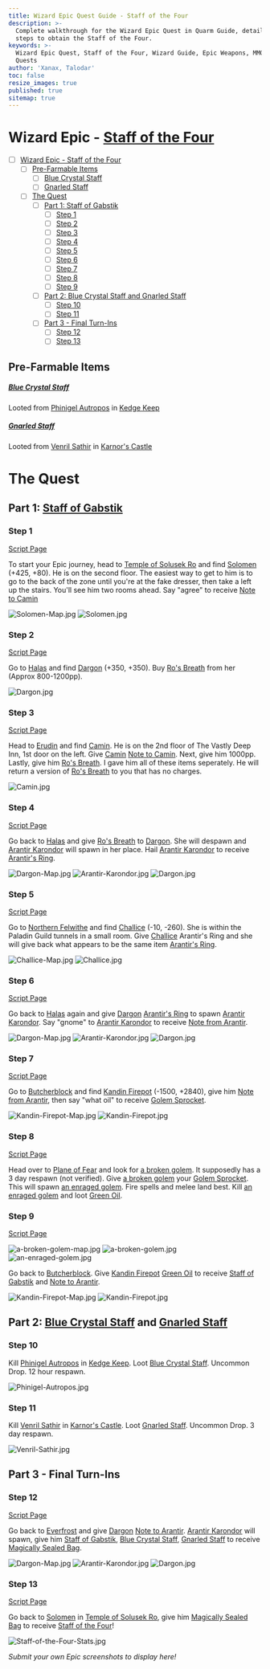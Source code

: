 ```yaml
---
title: Wizard Epic Quest Guide - Staff of the Four
description: >-
  Complete walkthrough for the Wizard Epic Quest in Quarm Guide, detailing the
  steps to obtain the Staff of the Four.
keywords: >-
  Wizard Epic Quest, Staff of the Four, Wizard Guide, Epic Weapons, MMORPG
  Quests
author: 'Xanax, Talodar'
toc: false
resize_images: true
published: true
sitemap: true
---
```

# Wizard Epic - [Staff of the Four](https://www.pqdi.cc/item/14341)

- [ ] [Wizard Epic - Staff of the Four](#wizard-epic-staff-of-the-four)
    - [ ] [Pre-Farmable Items](#pre-farmable-items)
        - [ ] [Blue Crystal Staff](#blue-crystal-staff)
        - [ ] [Gnarled Staff](#gnarled-staff)
    - [ ] [The Quest](#the-quest)
        - [ ] [Part 1: Staff of Gabstik](#part-1-staff-of-gabstik)
            - [ ] [Step 1](#step-1)
            - [ ] [Step 2](#step-2)
            - [ ] [Step 3](#step-3)
            - [ ] [Step 4](#step-4)
            - [ ] [Step 5](#step-5)
            - [ ] [Step 6](#step-6)
            - [ ] [Step 7](#step-7)
            - [ ] [Step 8](#step-8)
            - [ ] [Step 9](#step-9)
        - [ ] [Part 2: Blue Crystal Staff and Gnarled Staff](#part-2-blue-crystal-staff-and-gnarled-staff)
            - [ ] [Step 10](#step-10)
            - [ ] [Step 11](#step-11)
        - [ ] [Part 3 - Final Turn-Ins](#part-3-final-turn-ins)
            - [ ] [Step 12](#step-12)
            - [ ] [Step 13](#step-13)

## Pre-Farmable Items
##### [Blue Crystal Staff](https://www.pqdi.cc/item/14337)
Looted from [Phinigel Autropos](https://www.pqdi.cc/npc/64001) in [Kedge Keep](https://www.pqdi.cc/zone/64)
##### [Gnarled Staff](https://www.pqdi.cc/item/14338)
Looted from [Venril Sathir](https://www.pqdi.cc/npc/102010) in [Karnor's Castle](https://www.pqdi.cc/zone/102)

# The Quest

## Part 1: [Staff of Gabstik](https://www.pqdi.cc/item/14339)
### Step 1
[Script Page](https://www.pqdi.cc/script-entities/soltemple/Solomen)

To start your Epic journey, head to [Temple of Solusek Ro](https://www.pqdi.cc/zone/80) and find [Solomen](https://www.pqdi.cc/npc/80023) (+425, +80). He is on the second floor. The easiest way to get to him is to go to the back of the zone until you're at the fake dresser, then take a left up the stairs. You'll see him two rooms ahead. Say "agree" to receive [Note to Camin](https://www.pqdi.cc/item/18088)

![Solomen-Map.jpg](/assets/images/epics/wizard/Solomen-Map.jpg)
![Solomen.jpg](/assets/images/epics/wizard/Solomen.jpg)

### Step 2 
[Script Page](https://www.pqdi.cc/script-entities/halas/Dargon)

Go to [Halas](https://www.pqdi.cc/zone/29) and find [Dargon](https://www.pqdi.cc/npc/29000) (+350, +350). Buy [Ro's Breath](https://www.pqdi.cc/item/14330) from her (Approx 800-1200pp).

![Dargon.jpg](/assets/images/epics/wizard/Solomen-Map.jpg)

### Step 3
[Script Page](https://www.pqdi.cc/script-entities/erudnext/Camin)

Head to [Erudin](https://www.pqdi.cc/zone/24) and find [Camin](https://www.pqdi.cc/npc/24004). He is on the 2nd floor of The Vastly Deep Inn, 1st door on the left. Give [Camin](https://www.pqdi.cc/npc/24004) [Note to Camin](https://www.pqdi.cc/item/18088). Next, give him 1000pp. Lastly, give him [Ro's Breath](https://www.pqdi.cc/item/14330). I gave him all of these items seperately. He will return a version of [Ro's Breath](https://www.pqdi.cc/item/14330) to you that has no charges.

![Camin.jpg](/assets/images/epics/wizard/Camin.jpg)

### Step 4
[Script Page](https://www.pqdi.cc/script-entities/halas/Dargon)

Go back to [Halas](https://www.pqdi.cc/zone/29) and give [Ro's Breath](https://www.pqdi.cc/item/14330) to [Dargon](https://www.pqdi.cc/npc/29000). She will despawn and [Arantir Karondor](https://www.pqdi.cc/npc/29089) will spawn in her place. Hail [Arantir Karondor](https://www.pqdi.cc/npc/29089) to receive [Arantir's Ring](https://www.pqdi.cc/item/14334).

![Dargon-Map.jpg](/assets/images/epics/wizard/Dargon-Map.jpg)
![Arantir-Karondor.jpg](/assets/images/epics/wizard/Arantir-Karondor.jpg)
![Dargon.jpg](/assets/images/epics/wizard/Dargon.jpg)

### Step 5
[Script Page](https://www.pqdi.cc/script-entities/felwithea/Challice)

Go to [Northern Felwithe](https://www.pqdi.cc/zone/61) and find [Challice](https://www.pqdi.cc/npc/61012) (-10, -260). She is within the Paladin Guild tunnels in a small room. Give [Challice](https://www.pqdi.cc/npc/61012) Arantir's Ring and she will give back what appears to be the same item [Arantir's Ring](https://www.pqdi.cc/item/14335).

![Challice-Map.jpg](/assets/images/epics/wizard/Challice-Map.jpg)
![Challice.jpg](/assets/images/epics/wizard/Challice.jpg)

### Step 6
[Script Page](https://www.pqdi.cc/script-entities/halas/Dargon)

 Go back to [Halas](https://www.pqdi.cc/zone/29) again and give [Dargon](https://www.pqdi.cc/npc/29000) [Arantir's Ring](https://www.pqdi.cc/item/14335) to spawn [Arantir Karondor](https://www.pqdi.cc/npc/29089). Say "gnome" to [Arantir Karondor](https://www.pqdi.cc/npc/29089) to receive [Note from Arantir](https://www.pqdi.cc/item/18169).

![Dargon-Map.jpg](/assets/images/epics/wizard/Dargon-Map.jpg)
![Arantir-Karondor.jpg](/assets/images/epics/wizard/Arantir-Karondor.jpg)
![Dargon.jpg](/assets/images/epics/wizard/Dargon.jpg)

### Step 7
[Script Page](https://www.pqdi.cc/script-entities/butcher/Kandin_Firepot)

Go to [Butcherblock](https://www.pqdi.cc/zone/68) and find [Kandin Firepot](https://www.pqdi.cc/npc/68109) (-1500, +2840), give him [Note from Arantir](https://www.pqdi.cc/item/18169), then say "what oil" to receive [Golem Sprocket](https://www.pqdi.cc/item/14319).

![Kandin-Firepot-Map.jpg](/assets/images/epics/wizard/Kandin-Firepot-Map.jpg)
![Kandin-Firepot.jpg](/assets/images/epics/wizard/Kandin-Firepot.jpg)

### Step 8
[Script Page](https://www.pqdi.cc/script-entities/butcher/Kandin_Firepot)

Head over to [Plane of Fear](https://www.pqdi.cc/zone/72) and look for [a broken golem](https://www.pqdi.cc/npc/72074). It supposedly has a 3 day respawn (not verified). Give [a broken golem](https://www.pqdi.cc/npc/72074) your [Golem Sprocket](https://www.pqdi.cc/item/14319). This will spawn [an enraged golem](https://www.pqdi.cc/npc/72106). Fire spells and melee land best. Kill [an enraged golem](https://www.pqdi.cc/npc/72106) and loot [Green Oil](https://www.pqdi.cc/item/14349).

### Step 9
[Script Page](https://www.pqdi.cc/script-entities/fearplane/a_broken_golem)

![a-broken-golem-map.jpg](/assets/images/epics/wizard/a-broken-golem-map.jpg)
![a-broken-golem.jpg](/assets/images/epics/wizard/a-broken-golem.jpg)
![an-enraged-golem.jpg](/assets/images/epics/wizard/an-enraged-golem.jpg)

Go back to [Butcherblock](https://www.pqdi.cc/zone/68). Give [Kandin Firepot](https://www.pqdi.cc/npc/68109) [Green Oil](https://www.pqdi.cc/item/14349) to receive [Staff of Gabstik](https://www.pqdi.cc/item/14339) and [Note to Arantir](https://www.pqdi.cc/item/18168).

![Kandin-Firepot-Map.jpg](/assets/images/epics/wizard/Kandin-Firepot-Map.jpg)
![Kandin-Firepot.jpg](/assets/images/epics/wizard/Kandin-Firepot.jpg)

## Part 2: [Blue Crystal Staff](https://www.pqdi.cc/item/14337) and [Gnarled Staff](https://www.pqdi.cc/item/14338)

### Step 10
Kill [Phinigel Autropos](https://www.pqdi.cc/npc/64001) in [Kedge Keep](https://www.pqdi.cc/zone/64). Loot [Blue Crystal Staff](https://www.pqdi.cc/item/14337). Uncommon Drop. 12 hour respawn.

![Phinigel-Autropos.jpg](/assets/images/epics/wizard/Phinigel-Autropos.jpg)

### Step 11
Kill [Venril Sathir](https://www.pqdi.cc/npc/102010) in [Karnor's Castle](https://www.pqdi.cc/zone/102). Loot [Gnarled Staff](https://www.pqdi.cc/item/14338). Uncommon Drop. 3 day respawn.

![Venril-Sathir.jpg](/assets/images/epics/wizard/Venril-Sathir.jpg)

## Part 3 - Final Turn-Ins

### Step 12
[Script Page](https://www.pqdi.cc/script-entities/halas/Dargon)

Go back to [Everfrost](https://www.pqdi.cc/zone/30) and give [Dargon](https://www.pqdi.cc/npc/29000)  [Note to Arantir](https://www.pqdi.cc/item/18168). [Arantir Karondor](https://www.pqdi.cc/npc/29089) will spawn, give him [Staff of Gabstik](https://www.pqdi.cc/item/14339), [Blue Crystal Staff](https://www.pqdi.cc/item/14337), [Gnarled Staff](https://www.pqdi.cc/item/14338) to receive [Magically Sealed Bag](https://www.pqdi.cc/item/14340).

![Dargon-Map.jpg](/assets/images/epics/wizard/Dargon-Map.jpg)
![Arantir-Karondor.jpg](/assets/images/epics/wizard/Arantir-Karondor.jpg)
![Dargon.jpg](/assets/images/epics/wizard/Dargon.jpg)

### Step 13
[Script Page](https://www.pqdi.cc/script-entities/soltemple/Solomen)

Go back to [Solomen](https://www.pqdi.cc/npc/80023) in [Temple of Solusek Ro](https://www.pqdi.cc/zone/80), give him [Magically Sealed Bag](https://www.pqdi.cc/item/14340) to receive [Staff of the Four](https://www.pqdi.cc/item/14341)!

![Staff-of-the-Four-Stats.jpg](/assets/images/epics/wizard/Staff-of-the-Four-Stats.jpg)

_Submit your own Epic screenshots to display here!_
